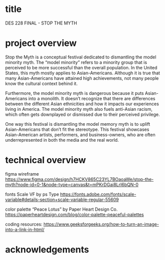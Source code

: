 # title
DES 228 FINAL - STOP THE MYTH

# project overview
Stop the Myth is a conceptual festival dedicated to dismantling the model minority myth. The “model minority” refers to a minority group that is perceived to be more successful than the overall population. In the United States, this myth mostly applies to Asian-Americans. Although it is true that many Asian-Americans have attained high achievements, not many people know the cultural context behind it. 

Furthermore, the model minority myth is dangerous because it puts Asian-Americans into a monolith. It doesn’t recognize that there are differences between the different Asian ethnicities and how it impacts our experiences living in America. The model minority myth also fuels anti-Asian racism, which often gets downplayed or dismissed due to their perceived privilege.

One way this festival is dismantling the model memory myth is to uplift Asian-Americans that don’t fit the stereotype. This festival showcases Asian-American artists, performers, and business-owners, who are often underrepresented in both the media and the real world.


# technical overview
figma wireframe
https://www.figma.com/design/h7HCKV865C23YL7BOaoaWe/stop-the-myth?node-id=0-1&node-type=canvas&t=mPKrDGai8LrI6bQN-0

fonts
Scale VF by ps Type
https://fonts.adobe.com/fonts/scale-variable#details-section+scale-variable-regular-55609

color palette
“Peace Lotus” by Paper Heart Design Co.
https://paperheartdesign.com/blog/color-palette-peaceful-palettes

coding resources:
https://www.geeksforgeeks.org/how-to-turn-an-image-into-a-link-in-html/


# acknowledgements
